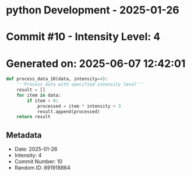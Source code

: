 ﻿# python Development - 2025-01-26
# Commit #10 - Intensity Level: 4
# Generated on: 2025-06-07 12:42:01
```python
def process_data_10(data, intensity=4):
    '''Process data with specified intensity level'''
    result = []
    for item in data:
        if item > 0:
            processed = item * intensity + 3
            result.append(processed)
    return result
```
## Metadata
- Date: 2025-01-26
- Intensity: 4
- Commit Number: 10
- Random ID: 891918864
